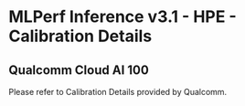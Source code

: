 # MLPerf Inference v3.1 - HPE - Calibration Details

## Qualcomm Cloud AI 100

Please refer to Calibration Details provided by Qualcomm.

